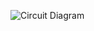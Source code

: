 ![Circuit  Diagram](https://user-images.githubusercontent.com/101579422/164890528-2c88f827-78d5-4589-9c46-a9f438882302.png)
